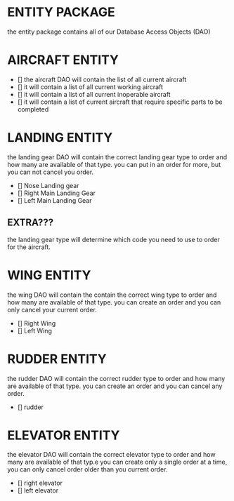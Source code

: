 # ENTITY PACKAGE
the entity package contains all of our Database Access Objects (DAO)

# AIRCRAFT ENTITY
- [] the aircraft DAO will contain the list of all current aircraft
- [] it will contain a list of all current working aircraft
- [] it will contain a list of all current inoperable aircraft
- [] it will contain a list of current aircraft that require specific parts to be completed

# LANDING ENTITY
the landing gear DAO will contain the correct landing gear type to order and how many are available of that type. you can put in an order for more, but you can not cancel you order.
- [] Nose Landing gear
- [] Right Main Landing Gear
- [] Left Main Landing Gear

## EXTRA???
the landing gear type will determine which code you need to use to order for the aircraft.

# WING ENTITY
the wing DAO will contain the contain the correct wing type to order and how many are available of that type. you can create an order and you can only cancel your current order.
- [] Right Wing
- [] Left Wing

# RUDDER ENTITY
the rudder DAO will contain the correct rudder type to order and how many are available of that type. you can create an order and you can cancel any order.
- [] rudder

# ELEVATOR ENTITY
the elevator DAO will contain the correct elevator type to order and how many are available of that typ.e you can create only a single order at a time, you can only cancel order older than you current order.
- [] right elevator
- [] left elevator